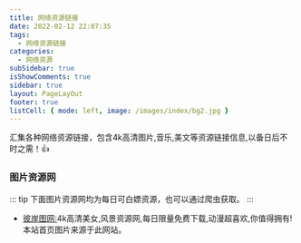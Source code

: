 ```yaml
---
title: 网络资源链接
date: 2022-02-12 22:07:35
tags:
  - 网络资源链接
categories:
  - 网络资源
subSidebar: true
isShowComments: true
sidebar: true
layout: PageLayOut
footer: true
listCell: { mode: left, image: /images/index/bg2.jpg }
---
```


<span>汇集各种网络资源链接，包含4k高清图片,音乐,美文等资源链接信息,以备日后不时之需！👍</span>

<!-- more -->

<Boxx/>

### 图片资源网
::: tip
下面图片资源网均为每日可白嫖资源，也可以通过爬虫获取。
:::

- [彼岸图网:](https://pic.netbian.com/)4k高清美女,风景资源网,每日限量免费下载,动漫超喜欢,你值得拥有! 本站首页图片来源于此网站。

<Reward/>
